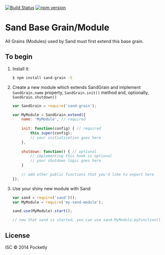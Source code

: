 [![Build Status](https://travis-ci.org/pocketly/sand-grain.svg?branch=master)](https://travis-ci.org/pocketly/sand-grain) [![npm version](https://badge.fury.io/js/sand-grain.svg)](http://badge.fury.io/js/sand-grain)

# Sand Base Grain/Module
All Grains (Modules) used by Sand must first extend this base grain.

## To begin

 1. Install it:

    ```bash
    $ npm install sand-grain -S
    ```
    

 2. Create a new module which extends SandGrain and implement `SandGrain.name` property, `SandGrain.init()` method and, optionally, `SandGrain.shutdown()`
	```javascript
	var SandGrain = require('sand-grain');

	var MyModule = SandGrain.extend({
		name: 'MyModule', // required
		
		init: function(config) { // required
			this.super(config);
			// your initialization goes here
		},
		
		shutdown: function() { // optional
			// implementing this hook is optional
			// your shutdown logic goes here
		}
		
		// add other public functions that you'd like to export here
	});
	```

 3. Use your shiny new module with Sand
	```javascript
	var sand = require('sand')();
	var MyModule = require('my-sand-module');
	
	sand.use(MyModule).start();

	// now that sand is started, you can use sand.MyModule.myFunction() anywhere in your project
	```

## License
ISC &copy; 2014 Pocketly